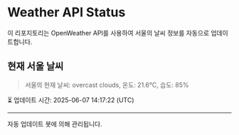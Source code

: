 
# Weather API Status

이 리포지토리는 OpenWeather API를 사용하여 서울의 날씨 정보를 자동으로 업데이트합니다.

## 현재 서울 날씨
> 서울의 현재 날씨: overcast clouds, 온도: 21.6°C, 습도: 85%

⏳ 업데이트 시간: 2025-06-07 14:17:22 (UTC)

---
자동 업데이트 봇에 의해 관리됩니다.
